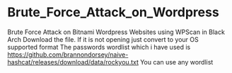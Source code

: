# Brute_Force_Attack_on_Wordpress
Brute Force Attack on Bitnami Wordpress Websites using WPScan in Black Arch 
Download the file. If it is not opening just convert to your OS supported format
The passwords wordlist which i have used is https://github.com/brannondorsey/naive-hashcat/releases/download/data/rockyou.txt
You can use any wordlist
